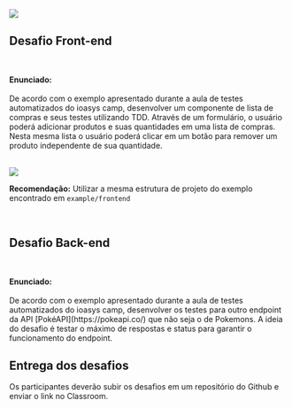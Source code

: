 <img src="https://media.discordapp.net/attachments/1192110717126582273/1232786617605820456/Testes_Automatizados_3.png?ex=662ab981&is=66296801&hm=2808dd2d1651d7a2608ed1a9b0950745537864016ad12d99cf744d74cbe73d6e&=&format=webp&quality=lossless&width=1079&height=359" />

## Desafio Front-end

<br />

<p>
<b>Enunciado:</b> <br /><br />De acordo com o exemplo apresentado durante a aula de testes 
automatizados do ioasys camp, desenvolver um componente de lista de compras e seus testes utilizando TDD.
Através de um formulário, o usuário poderá adicionar produtos e suas quantidades em uma 
lista de compras. Nesta mesma lista o usuário poderá clicar em um botão para remover um 
produto independente de sua quantidade.
</p>
<br />

<img src="https://media.discordapp.net/attachments/1192110717126582273/1233207085588545606/image.png?ex=662c4119&is=662aef99&hm=794fd7e0eee07d156f842e135a55db8c81998476acce87770e2bf1c4831851bc&=&format=webp&quality=lossless&width=795&height=449" />

**Recomendação:** Utilizar a mesma estrutura de projeto do exemplo encontrado em `example/frontend`

<br />

## Desafio Back-end

<br /> 
<p>
<b>Enunciado:</b> <br /><br />De acordo com o exemplo apresentado durante a aula de testes 
automatizados do ioasys camp, desenvolver os testes para outro endpoint da API [PokéAPI](https://pokeapi.co/) que
não seja o de Pokemons. A ideia do desafio é testar o máximo de respostas e status para garantir o funcionamento
do endpoint.
</p>

## Entrega dos desafios

Os participantes deverão subir os desafios em um repositório do Github e enviar
o link no Classroom.
